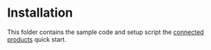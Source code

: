 Installation
============================

This folder contains the sample code and setup script the [connected products](https://dashboard.evrythng.com/documentation/quickstart/connected-products) quick start.
  
